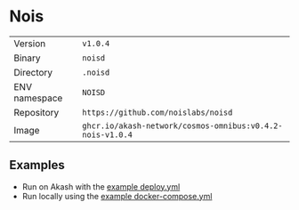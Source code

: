 # Nois

| | |
|---|---|
|Version|`v1.0.4`|
|Binary|`noisd`|
|Directory|`.noisd`|
|ENV namespace|`NOISD`|
|Repository|`https://github.com/noislabs/noisd`|
|Image|`ghcr.io/akash-network/cosmos-omnibus:v0.4.2-nois-v1.0.4`|

## Examples

- Run on Akash with the [example deploy.yml](./deploy.yml)
- Run locally using the [example docker-compose.yml](./docker-compose.yml)
